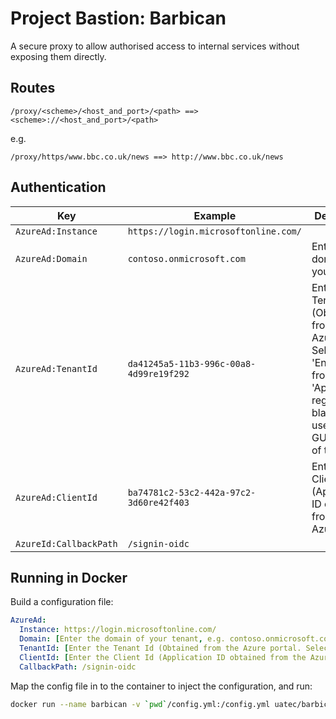 # Project Bastion: Barbican

A secure proxy to allow authorised access to internal services without exposing them directly.


## Routes

```
/proxy/<scheme>/<host_and_port>/<path> ==> <scheme>://<host_and_port>/<path>
```

e.g. 
```
/proxy/https/www.bbc.co.uk/news ==> http://www.bbc.co.uk/news
```

## Authentication

| Key                | Example | Description |
|--------------------|---------|-------------|
| `AzureAd:Instance` | `https://login.microsoftonline.com/` | |
| `AzureAd:Domain`   | `contoso.onmicrosoft.com` | Enter the domain of your tenant |
| `AzureAd:TenantId` | `da41245a5-11b3-996c-00a8-4d99re19f292` | Enter the Tenant Id (Obtained from the Azure portal. Select 'Endpoints' from the 'App registrations' blade and use the GUID in any of the URLs) |
| `AzureAd:ClientId` | `ba74781c2-53c2-442a-97c2-3d60re42f403` | Enter the Client Id (Application ID obtained from the Azure portal) |
| `AzureId:CallbackPath` | `/signin-oidc`| |

## Running in Docker

Build a configuration file:

```yaml
AzureAd:
  Instance: https://login.microsoftonline.com/
  Domain: [Enter the domain of your tenant, e.g. contoso.onmicrosoft.com]
  TenantId: [Enter the Tenant Id (Obtained from the Azure portal. Select 'Endpoints' from the 'App registrations' blade and use the GUID in any of the URLs), e.g. da41245a5-11b3-996c-00a8-4d99re19f292]
  ClientId: [Enter the Client Id (Application ID obtained from the Azure portal), e.g. ba74781c2-53c2-442a-97c2-3d60re42f403]
  CallbackPath: /signin-oidc
```

Map the config file in to the container to inject the configuration, and run:

```sh
docker run --name barbican -v `pwd`/config.yml:/config.yml uatec/barbican
```